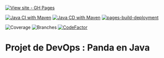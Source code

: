 [![View site - GH Pages](https://img.shields.io/badge/View_site-GH_Pages-2ea44f?style=for-the-badge)](https://esdia.github.io/ProjetDevOps/)

[![Java CI with Maven](https://github.com/Esdia/ProjetDevOps/actions/workflows/pull-request.yml/badge.svg)](https://github.com/Esdia/ProjetDevOps/actions/workflows/pull-request.yml)
[![Java CD with Maven](https://github.com/Esdia/ProjetDevOps/actions/workflows/merge.yml/badge.svg)](https://github.com/Esdia/ProjetDevOps/actions/workflows/merge.yml)
[![pages-build-deployment](https://github.com/Esdia/ProjetDevOps/actions/workflows/pages/pages-build-deployment/badge.svg)](https://github.com/Esdia/ProjetDevOps/actions/workflows/pages/pages-build-deployment)

![Coverage](../badges/jacoco.svg)
![Branches](../badges/branches.svg)
[![CodeFactor](https://www.codefactor.io/repository/github/esdia/projetdevops/badge/master)](https://www.codefactor.io/repository/github/esdia/projetdevops/overview/master)

# Projet de DevOps : Panda en Java